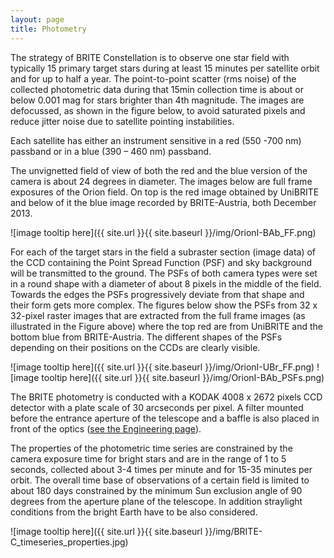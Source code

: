 ```yaml
---
layout: page
title: Photometry
---
```

The strategy of BRITE Constellation is to observe one star field with
typically 15 primary target stars during at least 15 minutes per
satellite orbit and for up to half a year. The point-to-point scatter
(rms noise) of the collected photometric data during that 15min
collection time is about or below 0.001 mag for stars brighter than
4th magnitude. The images are defocussed, as shown in the figure below,
to avoid saturated pixels and reduce jitter noise due to satellite pointing instabilities.

Each satellite has either an instrument sensitive in a red (550 -700 nm)
passband or in a blue (390 – 460 nm) passband.

The unvignetted field of view of both the red and the blue version of
the camera is about 24 degrees in diameter. The images below are full
frame exposures of the Orion field. On top is the red image obtained
by UniBRITE and below of it the blue image recorded by BRITE-Austria,
both December 2013.

![image tooltip here]({{ site.url }}{{ site.baseurl }}/img/OrionI-BAb_FF.png)

For each of the target stars in the field a subraster section (image data)
of the CCD containing the Point Spread Function (PSF) and sky background
will be transmitted to the ground. The PSFs of both camera types were set
in a round shape with a diameter of about 8 pixels in the middle of the field.
Towards the edges the PSFs progressively deviate from that shape and their
form gets more complex. The figures below show the PSFs from 32 x 32-pixel
raster images that are extracted from the full frame images (as illustrated
in the Figure above) where the top red are from UniBRITE and the bottom blue
from BRITE-Austria. The different shapes of the PSFs depending on their positions
on the CCDs are clearly visible.

![image tooltip here]({{ site.url }}{{ site.baseurl }}/img/OrionI-UBr_FF.png)
![image tooltip here]({{ site.url }}{{ site.baseurl }}/img/OrionI-BAb_PSFs.png)

The BRITE photometry is conducted with a KODAK 4008 x 2672 pixels CCD
detector with a plate scale of 30 arcseconds per pixel. A filter mounted
before the entrance aperture of the telescope and a baffle is also placed
in front of the optics ([see the Engineering page](../constellation/engineering.md)).

The properties of the photometric time series are constrained by the
camera exposure time for bright stars and are in the range of 1 to 5 seconds,
collected about 3-4 times per minute and for 15-35 minutes per orbit.
The overall time base of observations of a certain field is limited to
about 180 days constrained by the minimum Sun exclusion angle of 90
degrees from the aperture plane of the telescope. In addition straylight
conditions from the bright Earth have to be also considered.

![image tooltip here]({{ site.url }}{{ site.baseurl }}/img/BRITE-C_timeseries_properties.jpg)